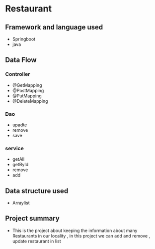 # Restaurant
## Framework and language used
* Springboot
* java

## Data Flow
### Controller
* @GetMapping
* @PostMapping
* @PutMapping
* @DeleteMapping

### Dao
* upadte
* remove
* save

### service
* getAll
* getById
* remove
* add

## Data structure used
* Arraylist

## Project summary
* This is the project about keeping the information about many Restaurants in our locality , in this project we can add and remove , update restaurant in list
